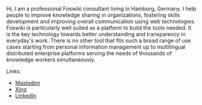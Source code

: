 Hi, I am a professional Foswiki consultant living in Hamburg, Germany. I help people to improve knowledge sharing in organizations, fostering skills development and improving overall communication using web technologies. Foswiki is particularly well suited as a platform to build the tools needed. It is the key technology towards better understanding and transparency in everyday's work. There is no other tool that fits such a broad range of use cases starting from personal information management up to multilingual distributed enterprise platforms serving the needs of thousands of knowledge workers simultaneously. 

Links:
- <a rel="me" href="https://fosstodon.org/@nuddlegg">Mastodon</a>
- <a href="https://www.xing.com/profile/Michael_Daum4">Xing</a>
- <a href="http://www.linkedin.com/in/michaeldaum">LinkedIn</a>

